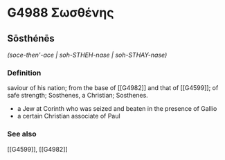 # G4988 Σωσθένης

## Sōsthénēs

_(soce-then'-ace | soh-STHEH-nase | soh-STHAY-nase)_

### Definition

saviour of his nation; from the base of [[G4982]] and that of [[G4599]]; of safe strength; Sosthenes, a Christian; Sosthenes.

- a Jew at Corinth who was seized and beaten in the presence of Gallio
- a certain Christian associate of Paul

### See also

[[G4599]], [[G4982]]

